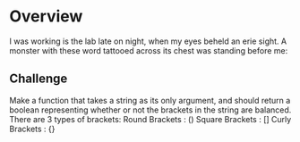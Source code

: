 # Overview
I was working is the lab late on night, when my eyes beheld an erie sight. A monster with these word tattooed across its chest was standing before me:

## Challenge
Make a function that takes a string as its only argument, and should return a boolean representing whether or not the brackets in the string are balanced. There are 3 types of brackets:
Round Brackets : ()
Square Brackets : []
Curly Brackets : {}


